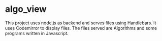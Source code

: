 # algo_view

This project uses node.js as backend and serves files using Handlebars.
It uses Codemirror to display files.
The files served are Algorithms and some programs written in Javascript.
